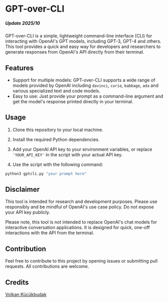 # GPT-over-CLI
##### Update 2025/10

GPT-over-CLI is a simple, lightweight command-line interface (CLI) for interacting with OpenAI's GPT models, including GPT-3, GPT-4 and others. This tool provides a quick and easy way for developers and researchers to generate responses from OpenAI's API directly from their terminal.

## Features

- Support for multiple models: GPT-over-CLI supports a wide range of models provided by OpenAI including `davinci`, `curie`, `babbage`, `ada` and various specialized text and code models.
- Easy to use: Just provide your prompt as a command-line argument and get the model's response printed directly in your terminal.

## Usage

1. Clone this repository to your local machine.

2. Install the required Python dependencies.

3. Add your OpenAI API key to your environment variables, or replace `'YOUR_API_KEY'` in the script with your actual API key.

4. Use the script with the following command:

```bash
python3 gptcli.py "your prompt here"
```
## Disclaimer
This tool is intended for research and development purposes. Please use responsibly and be mindful of OpenAI's use case policy. Do not expose your API key publicly.

Please note, this tool is not intended to replace OpenAI's chat models for interactive conversation applications. It is designed for quick, one-off interactions with the API from the terminal.

## Contribution
Feel free to contribute to this project by opening issues or submitting pull requests. All contributions are welcome.

## Credits
[Volkan Kücükbudak](https://github.com/volkansah)



